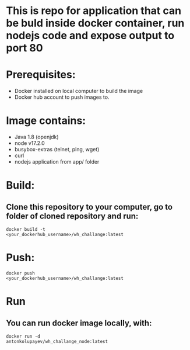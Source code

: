 # This is repo for application that can be buld inside docker container, run nodejs code and expose output to port 80
# Prerequisites:
 - Docker installed on local computer to build the image
 - Docker hub account to push images to.
# Image contains:
 - Java 1.8 (openjdk)
 - node v17.2.0
 - busybox-extras (telnet, ping, wget)
 - curl
 - nodejs application from app/ folder

# Build:
## Clone this repository to your computer, go to folder of cloned repository and run:
<code>docker build -t <your_dockerhub_username>/wh_challange:latest</code>

# Push:
<code>docker push <your_dockerhub_username>/wh_challange:latest</code>

# Run
## You can run docker image locally, with:
<code>docker run -d antonkolupayev/wh_challange_node:latest</code> 